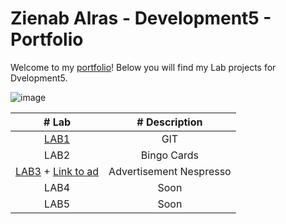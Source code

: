 
# Zienab Alras - Development5 - Portfolio

  Welcome to my [portfolio](https://github.com/ZienabAlr/DEV5-MyPortfolio.git)! Below you will find my Lab projects for Dvelopment5. 


  ![image](https://user-images.githubusercontent.com/101997484/192115275-b5b5e363-aec0-4ead-9d97-6d1cd261117b.png)



| # Lab     | # Description |
| :--------:| :------------: |
| [LAB1](https://github.com/ZienabAlr/DEV5-LAB1.git) | GIT   | 
| LAB2      | Bingo Cards     | 
| [LAB3](https://github.com/ZienabAlr/DEV5-MyPortfolio.git) + [Link to ad](https://nespresso-ochre-delta.vercel.app/) | Advertisement Nespresso  | 
| LAB4      | Soon     | 
| LAB5      | Soon     | 
